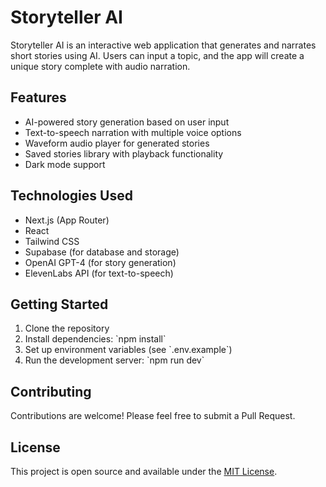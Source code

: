 # Storyteller AI

Storyteller AI is an interactive web application that generates and narrates short stories using AI. Users can input a topic, and the app will create a unique story complete with audio narration.

## Features

- AI-powered story generation based on user input
- Text-to-speech narration with multiple voice options
- Waveform audio player for generated stories
- Saved stories library with playback functionality
- Dark mode support

## Technologies Used

- Next.js (App Router)
- React
- Tailwind CSS
- Supabase (for database and storage)
- OpenAI GPT-4 (for story generation)
- ElevenLabs API (for text-to-speech)

## Getting Started

1. Clone the repository
2. Install dependencies: \`npm install\`
3. Set up environment variables (see \`.env.example\`)
4. Run the development server: \`npm run dev\`

## Contributing

Contributions are welcome! Please feel free to submit a Pull Request.

## License

This project is open source and available under the [MIT License](LICENSE).

